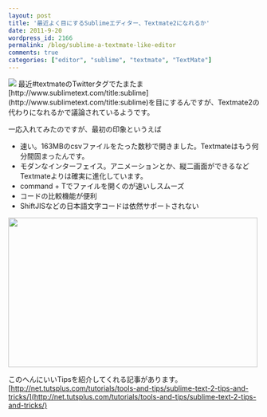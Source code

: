 ```yaml
---
layout: post
title: '最近よく目にするSublimeエディター、Textmate2になれるか'
date: 2011-9-20
wordpress_id: 2166
permalink: /blog/sublime-a-textmate-like-editor
comments: true
categories: ["editor", "sublime", "textmate", "TextMate"]
---
```

<img src="http://d2o0t5hpnwv4c1.cloudfront.net/1038_sublime/sublime.png" />
最近#textmateのTwitterタグでたまたま[http://www.sublimetext.com/title:sublime](http://www.sublimetext.com/title:sublime)を目にするんですが、Textmate2の代わりになれるかで議論されているようです。

一応入れてみたのですが、最初の印象というえば
+  速い。163MBのcsvファイルをたった数秒で開きました。Textmateはもう何分間固まったんです。
+  モダンなインターフェイス。アニメーションとか、縦二画面ができるなどTextmateよりは確実に進化しています。
+  command + Tでファイルを開くのが速いしスムーズ
+  コードの比較機能が便利
+  ShiftJISなどの日本語文字コードは依然サポートされない

<img alt="" src="http://www.sublimetext.com/screenshots/pythonHeroLarge.png" title="Edit side by side in widescreen" class="alignnone" width="500" height="300" />


このへんにいいTipsを紹介してくれる記事があります。
[http://net.tutsplus.com/tutorials/tools-and-tips/sublime-text-2-tips-and-tricks/](http://net.tutsplus.com/tutorials/tools-and-tips/sublime-text-2-tips-and-tricks/)
